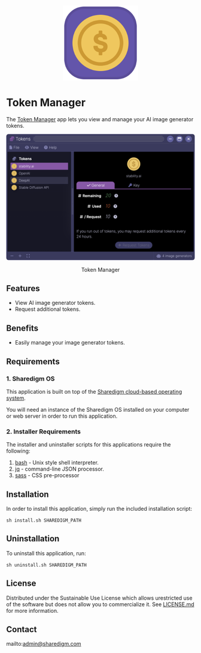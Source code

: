<p align="center" style="text-align:center">
	<img src="images/icons/logo.svg" width="200">
</p>

# Token Manager

The [Token Manager](https://www.sharedigm.com/#apps/token-manager) app lets you view and manage your AI image generator tokens.

<p align="center" style="text-align:center">
	<img src="images/info/token-manager.png" width="720" style="border-radius:6px" />
	<div align="center">Token Manager</div>
</p>

## Features

- View AI image generator tokens.
- Request additional tokens.

## Benefits

- Easily manage your image generator tokens.

## Requirements

### 1. Sharedigm OS

This application is built on top of the [Sharedigm cloud-based operating system](https://github.com/Sharedigm/SharedigmOS).

You will need an instance of the Sharedigm OS installed on your computer or web server in order to run this application.

### 2. Installer Requirements

The installer and uninstaller scripts for this applications require the following:

1. [bash](https://en.wikipedia.org/wiki/Bash_(Unix_shell)) - Unix style shell interpreter. 
2. [jq](https://jqlang.github.io/jq/) - command-line JSON processor. 
2. [sass](https://sass-lang.com) - CSS pre-processor

## Installation

In order to install this application, simply run the included installation script:

```
sh install.sh SHAREDIGM_PATH
```

## Uninstallation

To uninstall this application, run:

```
sh uninstall.sh SHAREDIGM_PATH
```

<!-- LICENSE -->
## License

Distributed under the Sustainable Use License which allows urestricted use of the software but does not allow you to commercialize it. See [LICENSE.md](LICENSE.md) for more information.

<!-- CONTACT -->
## Contact

mailto:admin@sharedigm.com